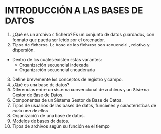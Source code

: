 # INTRODUCCIÓN A LAS BASES DE DATOS

1. ¿Qué es un archivo o fichero?
Es un conjunto de datos guardados, con formato que pueda ser leido por el ordenador.
2. Tipos de ficheros.
La base de los ficheros son secuencial , relativa y dispersión.
* Dentro de los cuales existen estas variantes:
  * Organización secuencial indexada
  * Organización secuencial encadenada
3. Define brevemente los conceptos de registro y campo.
4. ¿Qué es una base de datos?
5. Diferencias entre un sistema convencional de archivos y un Sistema Gestor de Base de Datos.
6. Componentes de un Sistema Gestor de Base de Datos.
7. Tipos de usuarios de las bases de datos, funciones y características de cada uno de ellos.
8. Organización de una base de datos.
9. Modelos de bases de datos.
10. Tipos de archivos según su función en el tiempo
